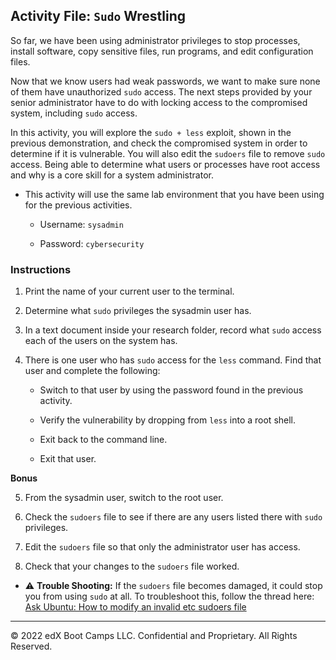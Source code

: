 ## Activity File: `Sudo` Wrestling

So far, we have been using administrator privileges to stop processes, install software, copy sensitive files, run programs, and edit configuration files.

Now that we know users had weak passwords, we want to make sure none of them have unauthorized `sudo` access. The next steps provided by your senior administrator have to do with locking access to the compromised system, including `sudo` access.

In this activity, you will explore the `sudo + less` exploit, shown in the previous demonstration, and check the compromised system in order to determine if it is vulnerable. You will also edit the `sudoers` file to remove `sudo` access. Being able to determine what users or processes have root access and why is a core skill for a system administrator.

- This activity will use the same lab environment that you have been using for the previous activities. 

  -  Username: `sysadmin`   

  - Password: `cybersecurity`

### Instructions

1. Print the name of your current user to the terminal.

2. Determine what `sudo` privileges the sysadmin user has.

3. In a text document inside your research folder, record what `sudo` access each of the users on the system has.

4. There is one user who has `sudo` access for the `less` command. Find that user and complete the following:

    - Switch to that user by using the password found in the previous activity.

    - Verify the vulnerability by dropping from `less` into a root shell.

    - Exit back to the command line.
    
    - Exit that user.
    
**Bonus**    

5. From the sysadmin user, switch to the root user.

6. Check the `sudoers` file to see if there are any users listed there with `sudo` privileges.

7. Edit the `sudoers` file so that only the administrator user has access.

8. Check that your changes to the `sudoers` file worked.

- :warning: **Trouble Shooting:** If the `sudoers` file becomes damaged, it could stop you from using `sudo` at all. To troubleshoot this, follow the thread here: [Ask Ubuntu: How to modify an invalid etc sudoers file](https://askubuntu.com/questions/73864/how-to-modify-an-invalid-etc-sudoers-file)

---

© 2022 edX Boot Camps LLC. Confidential and Proprietary. All Rights Reserved.

